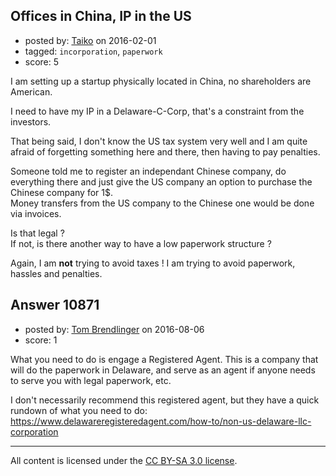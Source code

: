 ## Offices in China, IP in the US

- posted by: [Taiko](https://stackexchange.com/users/334941/taiko) on 2016-02-01
- tagged: `incorporation`, `paperwork`
- score: 5

I am setting up a startup physically located in China, no shareholders are American.

I need to have my IP in a Delaware-C-Corp, that's a constraint from the investors.

That being said, I don't know the US tax system very well and I am quite afraid of forgetting something here and there, then having to pay penalties.

Someone told me to register an independant Chinese company, do everything there and just give the US company an option to purchase the Chinese company for 1$.<br />
Money transfers from the US company to the Chinese one would be done via invoices.

Is that legal ? <br />
If not, is there another way to have a low paperwork structure ?

Again, I am **not** trying to avoid taxes ! I am trying to avoid paperwork, hassles and penalties.



## Answer 10871

- posted by: [Tom Brendlinger](https://stackexchange.com/users/5456589/tom-brendlinger) on 2016-08-06
- score: 1

What you need to do is engage a Registered Agent. This is a company that will do the paperwork in Delaware, and serve as an agent if anyone needs to serve you with legal paperwork, etc. 

I don't necessarily recommend this registered agent, but they have a quick rundown of what you need to do: https://www.delawareregisteredagent.com/how-to/non-us-delaware-llc-corporation



---

All content is licensed under the [CC BY-SA 3.0 license](https://creativecommons.org/licenses/by-sa/3.0/).
